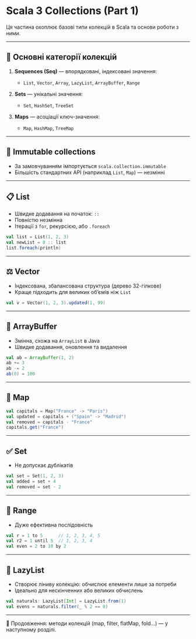 # Scala 3 Collections (Part 1)

Ця частина охоплює базові типи колекцій в Scala та основи роботи з ними.

---

## 🔢 Основні категорії колекцій

1. **Sequences (Seq)** — впорядковані, індексовані значення:
   - `List`, `Vector`, `Array`, `LazyList`, `ArrayBuffer`, `Range`

2. **Sets** — унікальні значення:
   - `Set`, `HashSet`, `TreeSet`

3. **Maps** — асоціації ключ-значення:
   - `Map`, `HashMap`, `TreeMap`

---

## 📌 Immutable collections

- За замовчуванням імпортується `scala.collection.immutable`
- Більшість стандартних API (наприклад `List`, `Map`) — незмінні

---

## 📋 List

- Швидке додавання на початок: `::`
- Повністю незмінна
- Ітерації з `for`, рекурсією, або `.foreach`

```scala
val list = List(1, 2, 3)
val newList = 0 :: list
list.foreach(println)
```

---

## ⚖ Vector

- Індексована, збалансована структура (дерево 32-гілкове)
- Краще підходить для великих об’ємів ніж `List`

```scala
val v = Vector(1, 2, 3).updated(1, 99)
```

---

## 🧱 ArrayBuffer

- Змінна, схожа на `ArrayList` в Java
- Швидке додавання, оновлення та видалення

```scala
val ab = ArrayBuffer(1, 2)
ab += 3
ab -= 2
ab(0) = 100
```

---

## 🔑 Map

```scala
val capitals = Map("France" -> "Paris")
val updated = capitals + ("Spain" -> "Madrid")
val removed = capitals - "France"
capitals.get("France")
```

---

## ✅ Set

- Не допускає дублікатів

```scala
val set = Set(1, 2, 3)
val added = set + 4
val removed = set - 2
```

---

## 🔁 Range

- Дуже ефективна послідовність
```scala
val r = 1 to 5      // 1, 2, 3, 4, 5
val r2 = 1 until 5  // 1, 2, 3, 4
val even = 2 to 10 by 2
```

---

## 🧵 LazyList

- Створює ліниву колекцію: обчислює елементи лише за потреби
- Ідеально для нескінченних або великих обчислень

```scala
val naturals: LazyList[Int] = LazyList.from(1)
val evens = naturals.filter(_ % 2 == 0)
```

---

📌 Продовження: методи колекцій (map, filter, flatMap, fold...) — у наступному розділі.
